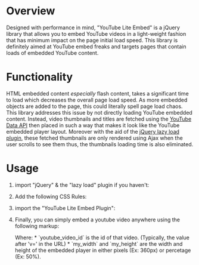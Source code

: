 Overview
========
Designed with performance in mind, "YouTube Lite Embed" is a jQuery library that allows you to embed YouTube videos in a light-weight fashion that has minimum impact on the page initial load speed. This library is definitely aimed at YouTube embed freaks and targets pages that contain loads of embedded YouTube content.

Functionality
=============
HTML embedded content *especially* flash content, takes a significant time to load which decreases the overall page load speed. As more embedded objects are added to the page, this could literally spell page load chaos. This library addresses this issue by not directly loading YouTube embedded content. Instead, video thumbnails and titles are fetched using the [YouTube Data API](http://code.google.com/apis/youtube/2.0/reference.html) then placed in such a way that makes it look like the YouTube embedded player layout. Moreover with the aid of the [jQuery lazy load plugin](http://www.appelsiini.net/projects/lazyload), these fetched thumbnails are only rendered using Ajax when the user scrolls to see them thus, the thumbnails loading time is also eliminated.

Usage
=====
1. import "jQuery" & the "lazy load" plugin if you haven't:
	<script type="text/javascript" src="http://ajax.googleapis.com/ajax/libs/jquery/1.7.1/jquery.min.js"></script>
	<script type="text/javascript" src="jquery.lazyload.min.js"></script>

2. Add the following CSS Rules:
	<style>
		div.lite {
			position: relative; left: 0; top: 0
		}

		img.lite:hover {
			background:url(http://lh5.googleusercontent.com/-oBFjswrosz4/TuHqainRc3I/AAAAAAAAAbE/t3rMQuSJdLA/s800/youtube-play-button-hover.png)
		}
	</style>

3. import the "YouTube Lite Embed Plugin":
	<script type="text/javascript" src="lite-youtube.js"></script>

4. Finally, you can simply embed a youtube video anywhere using the following markup:
	<div class="lite" id="youtube_video_id" style="width:my_width;height:my_height;"></div>
   Where:
		* `youtube_video_id` is the id of that video. (Typically, the value after 'v=' in the URL)
		* `my_width` and `my_height` are the width and height of the embedded player in either pixels (Ex: 360px) or percetage (Ex: 50%).
